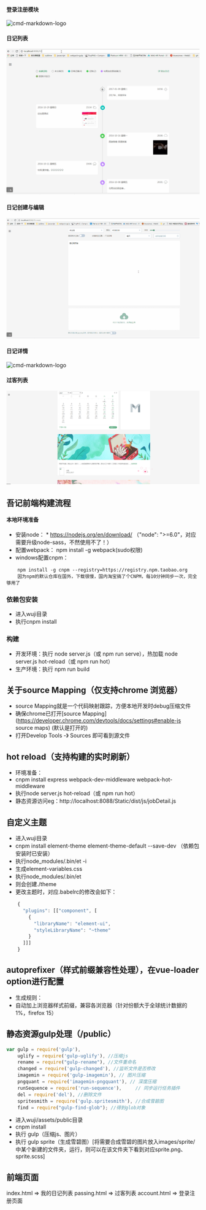 #### 登录注册模块
![cmd-markdown-logo](imgs/1.gif)
#### 日记列表
![cmd-markdown-logo](imgs/2.gif)
#### 日记创建与编辑
![cmd-markdown-logo](imgs/3.gif)
#### 日记详情
![cmd-markdown-logo](imgs/4.gif)
#### 过客列表
![cmd-markdown-logo](imgs/3.png)

## 吾记前端构建流程

#### 本地环境准备

* 安装node： * https://nodejs.org/en/download/ （"node": ">=6.0"，对应需要升级node-sass，不然使用不了！）
* 配置webpack： npm install -g webpack(sudo权限)
* windows配置cnpm：

```
    npm install -g cnpm --registry=https://registry.npm.taobao.org
    因为npm的默认仓库在国外，下载很慢，国内淘宝搞了个CNPM，每10分钟同步一次，完全够用了
```

### 依赖包安装
* 进入wuji目录
* 执行cnpm install

### 构建
* 开发环境：执行 node server.js（或 npm run serve），热加载 node server.js hot-reload（或 npm run hot）
* 生产环境：执行 npm run build

## 关于source Mapping（仅支持chrome 浏览器）
* source Mapping就是一个代码映射跟踪，方便本地开发时debug压缩文件
* 确保chrome已打开[source Mapping](https://developer.chrome.com/devtools/docs/settings#enable-js source maps) (默认是打开的)
* 打开Develop Tools -》 Sources 即可看到源文件

## hot reload（支持构建的实时刷新）
* 环境准备：
* cnpm install express webpack-dev-middleware webpack-hot-middleware
* 执行node server.js hot-reload（或 npm run hot）
* 静态资源访问eg：http://localhost:8088/Static/dist/js/jobDetail.js

## 自定义主题
* 进入wuji目录
* cnpm install element-theme element-theme-default --save-dev （依赖包安装时已安装）
* 执行node_modules/.bin/et -i
* 生成element-variables.css
* 执行node_modules/.bin/et
* 则会创建./theme
* 更改主题时，对应.babelrc的修改会如下：
```javascript
	{
	  "plugins": [["component", [
	    {
	      "libraryName": "element-ui",
	      "styleLibraryName": "~theme"
	    }
	  ]]]
	}
```

## autoprefixer（样式前缀兼容性处理），在vue-loader option进行配置
* 生成规则：
* 自动加上浏览器样式前缀，兼容各浏览器（针对份额大于全球统计数据的1%，firefox 15）

## 静态资源gulp处理（/public）
```javascript
var gulp = require('gulp'),
    uglify = require('gulp-uglify'), //压缩js
    rename = require("gulp-rename"), //文件重命名
    changed = require('gulp-changed'), //监听文件是否修改
    imagemin = require('gulp-imagemin'), // 图片压缩
    pngquant = require('imagemin-pngquant'), // 深度压缩
    runSequence = require('run-sequence'),     // 同步运行任务插件
    del = require('del'), //删除文件
    spritesmith = require('gulp.spritesmith'), //合成雪碧图
    find = require("gulp-find-glob"); //得到glob对象
```
* 进入wuji/assets/public目录
* cnpm install
* 执行 gulp（压缩js、图片）
* 执行 gulp sprite（生成雪碧图）[将需要合成雪碧的图片放入images/sprite/中某个新建的文件夹，运行，则可以在该文件夹下看到对应sprite.png、sprite.scss]

## 前端页面
index.html  =>  我的日记列表
passing.html  =>  过客列表
account.html => 登录注册页面
